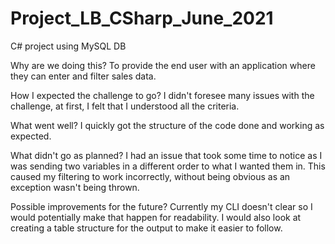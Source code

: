 # Project_LB_CSharp_June_2021
C# project using MySQL DB

Why are we doing this?
To provide the end user with an application where they can enter and filter sales data.

How I expected the challenge to go?
I didn't foresee many issues with the challenge, at first, I felt that I understood all the criteria.

What went well?
I quickly got the structure of the code done and working as expected.

What didn't go as planned?
I had an issue that took some time to notice as I was sending two variables in a different order to what I wanted them in. 
This caused my filtering to work incorrectly, without being obvious as an exception wasn't being thrown.

Possible improvements for the future?
Currently my CLI doesn't clear so I would potentially make that happen for readability.
I would also look at creating a table structure for the output to make it easier to follow.
